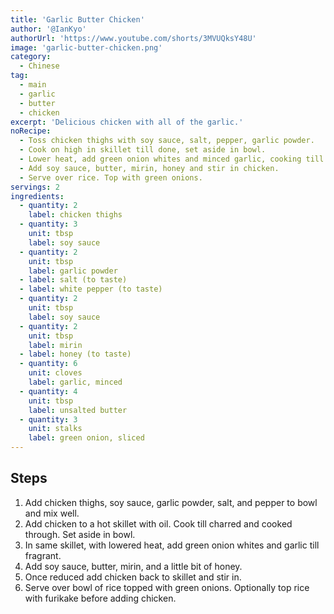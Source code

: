 ```yaml
---
title: 'Garlic Butter Chicken'
author: '@IanKyo'
authorUrl: 'https://www.youtube.com/shorts/3MVUQksY48U'
image: 'garlic-butter-chicken.png'
category:
  - Chinese
tag:
  - main
  - garlic
  - butter
  - chicken
excerpt: 'Delicious chicken with all of the garlic.'
noRecipe:
  - Toss chicken thighs with soy sauce, salt, pepper, garlic powder.
  - Cook on high in skillet till done, set aside in bowl.
  - Lower heat, add green onion whites and minced garlic, cooking till fragrant.
  - Add soy sauce, butter, mirin, honey and stir in chicken.
  - Serve over rice. Top with green onions.
servings: 2
ingredients:
  - quantity: 2
    label: chicken thighs
  - quantity: 3
    unit: tbsp
    label: soy sauce
  - quantity: 2
    unit: tbsp
    label: garlic powder
  - label: salt (to taste)
  - label: white pepper (to taste)
  - quantity: 2
    unit: tbsp
    label: soy sauce
  - quantity: 2
    unit: tbsp
    label: mirin
  - label: honey (to taste)
  - quantity: 6
    unit: cloves
    label: garlic, minced
  - quantity: 4
    unit: tbsp
    label: unsalted butter
  - quantity: 3
    unit: stalks
    label: green onion, sliced
---
```


## Steps

1. Add chicken thighs, soy sauce, garlic powder, salt, and pepper to bowl and mix well.
2. Add chicken to a hot skillet with oil. Cook till charred and cooked through. Set aside in bowl.
3. In same skillet, with lowered heat, add green onion whites and garlic till fragrant.
4. Add soy sauce, butter, mirin, and a little bit of honey.
5. Once reduced add chicken back to skillet and stir in.
6. Serve over bowl of rice topped with green onions. Optionally top rice with furikake before adding chicken.

